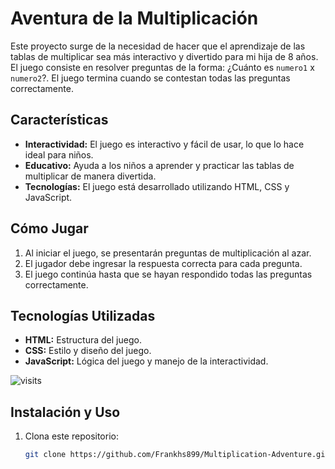 # Aventura de la Multiplicación

Este proyecto surge de la necesidad de hacer que el aprendizaje de las tablas de multiplicar sea más interactivo y divertido para mi hija de 8 años. El juego consiste en resolver preguntas de la forma: ¿Cuánto es `numero1` x `numero2`?. El juego termina cuando se contestan todas las preguntas correctamente.

## Características

- **Interactividad:** El juego es interactivo y fácil de usar, lo que lo hace ideal para niños.
- **Educativo:** Ayuda a los niños a aprender y practicar las tablas de multiplicar de manera divertida.
- **Tecnologías:** El juego está desarrollado utilizando HTML, CSS y JavaScript.

## Cómo Jugar

1. Al iniciar el juego, se presentarán preguntas de multiplicación al azar.
2. El jugador debe ingresar la respuesta correcta para cada pregunta.
3. El juego continúa hasta que se hayan respondido todas las preguntas correctamente.

## Tecnologías Utilizadas

- **HTML:** Estructura del juego.
- **CSS:** Estilo y diseño del juego.
- **JavaScript:** Lógica del juego y manejo de la interactividad.

![visits](https://visit-counter.vercel.app/counter.png?page=https%3A%2F%2Ffrankhs899.github.io%2FMultiplication-Adventure%2F&s=40&c=00ff00&bg=00000000&no=2&ff=digi&tb=Visitas%3A&ta=)

## Instalación y Uso

1. Clona este repositorio:
   ```bash
   git clone https://github.com/Frankhs899/Multiplication-Adventure.git
   ```
